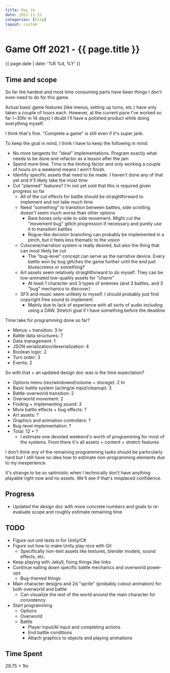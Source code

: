 ```yaml
---
title: Day 14
date: 2021-11-15
categories: [blog]
layout: custom
---
```

# Game Off 2021 - {{ page.title }}
{{ page.date | date: '%B %d, %Y' }}

## Time and scope

So far the hardest and most time consuming parts have been things I don't even need to do for this game.

Actual basic game features (like menus, setting up turns, etc.) have only taken a couple of hours each. However, at the current pace I've worked so far (~30hr in 14 days) I doubt I'll have a polished product while doing everything myself.

I think that's fine. "Complete a game" is still even if it's super jank.

To keep the goal in mind, I think I have to keep the following in mind:
- No more tangents for "ideal" implementations. Program exactly what needs to be done and refactor as a lesson after the jam
- Spend more time. Time is the limiting factor and only working a couple of hours on a weekend means I won't finish.
- Identify specific assets that need to be made. I haven't done any of that yet and it'll likely take the most time
- Cut "planned" features? I'm not yet sold that this is required given progress so far
  - All of the cut effects for battle should be straightforward to implement and not take much time
  - Need "something" to transition between battles, side scrolling doesn't seem much worse than other options
    - Bare bones only side to side movement. Might cut the "movement bug" glitch progression if necessary and purely use it to transition battles
    - Rogue-like decision branching can probably be implemented in a pinch, but it feels less thematic to the vision
  - Cutscene/narration system is really desired, but also the thing that can most likely be cut
    - The "bug-level" concept can serve as the narrative device. Every battle won by bug glitches the game further until the end just bluescreens or something?
  - Art assets seem relatively straightforward to do myself. They can be low-animated low-quality assets for "charm"
    - At least 1 character and 3 types of enemies (and 3 battles, and 3 "bug" mechanics to discover)
  - SFX and music seem unlikely to myself. I should probably just find copyright free sound to implement
    - Mainly due to lack of experience with all sorts of audio including using a DAW. Stretch goal if I have something before the deadline 

Time take for programming done so far?
- Menus + transition: 3 hr
- Battle data structures: 7
- Data management: 1
- JSON serialization/deserialization: 4
- Boolean logic: 2
- Turn order: 3
- Events: 2

So with that + an updated design doc was is the time expectation?
- Options menu (res/windowed/volume + storage): 2 hr
- Basic battle system (acting/ai input/cleanup): 3
- Battle-overworld transition: 2
- Overworld movement: 2
- Finding + implementing sound: 3
- More battle effects + bug effects: ?
- Art assets: ?
- Graphics and animation controllers: ?
- Bug-level implementation: ?
- Total: 12 + ?
  - I estimate one devoted weekend's worth of programming for most of the systems. From there it's all assets + content + stretch features

I don't think any of the remaining programming tasks should be particularly hard but I still have no idea how to estimate non-programming elements due to my inexperience.

It's strange to be so optimistic when I technically don't have anything playable right now and no assets. We'll see if that's misplaced confidence.

## Progress

- Updated the design doc with more concrete numbers and goals to re-evaluate scope and roughly estimate remaining time

## TODO

- Figure out unit tests in for Unity/C#
- Figure out how to make Unity play nice with Git
  - Specifically non-text assets like textures, blender models, sound effects, etc.
- Keep playing with Jekyll, fixing things like links
- Continue nailing down specific battle mechanics and overworld power-ups
  - Bug-themed things
- Main character designs and 2d "sprite" (probably cutout animation) for both overworld and battle
  - Can visualize the rest of the world around the main character for consistency
- Start programming
  - Options
  - Overworld
  - Battle
    - Player Input/AI input and completing actions
    - End battle conditions
    - Attach graphics to objects and playing animations

## Time Spent

29.75 + 1hr